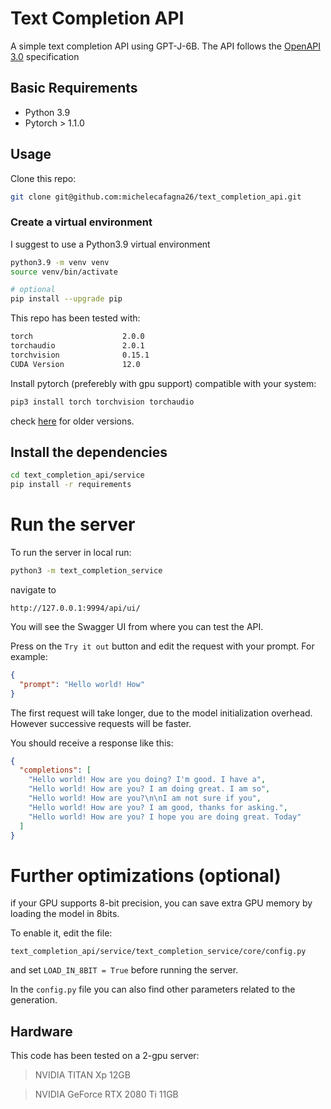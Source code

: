 # Text Completion API
A simple text completion API using GPT-J-6B.
The API follows the [OpenAPI 3.0](https://swagger.io/specification/) specification

## Basic Requirements
- Python 3.9
- Pytorch > 1.1.0

## Usage
Clone this repo:
```bash
git clone git@github.com:michelecafagna26/text_completion_api.git
```
### Create a virtual environment
I suggest to use a Python3.9 virtual environment
```bash
python3.9 -m venv venv
source venv/bin/activate

# optional
pip install --upgrade pip
```
This repo has been tested with:

```txt
torch                    2.0.0
torchaudio               2.0.1
torchvision              0.15.1
CUDA Version             12.0
```

Install pytorch (preferebly with gpu support) compatible with your system:
```bash
pip3 install torch torchvision torchaudio
```
check [here](https://pytorch.org/get-started/previous-versions/) for older versions.

## Install the dependencies
```bash
cd text_completion_api/service
pip install -r requirements
```
# Run the server
To run the server in local run:
```bash
python3 -m text_completion_service
```
navigate to 
```
http://127.0.0.1:9994/api/ui/
```
You will see the Swagger UI from where you can test the API.

Press on the `Try it out` button and edit the request with your prompt. For example:

```json
{
  "prompt": "Hello world! How"
}
```
The first request will take longer, due to the model initialization overhead. However successive requests will be faster.

You should receive a response like this:
```json
{
  "completions": [
    "Hello world! How are you doing? I'm good. I have a",
    "Hello world! How are you? I am doing great. I am so",
    "Hello world! How are you?\n\nI am not sure if you",
    "Hello world! How are you? I am good, thanks for asking.",
    "Hello world! How are you? I hope you are doing great. Today"
  ]
}
```
# Further optimizations (optional)
if your GPU supports 8-bit precision, you can save extra GPU memory by loading the model in 8bits.

To enable it, edit the file:
```
text_completion_api/service/text_completion_service/core/config.py
```
and set  ```LOAD_IN_8BIT = True``` before running the server.

In the ```config.py``` file you can also find other parameters related to the generation.

## Hardware
This code has been tested on a 2-gpu server:
> NVIDIA TITAN Xp 12GB

> NVIDIA GeForce RTX 2080 Ti 11GB
